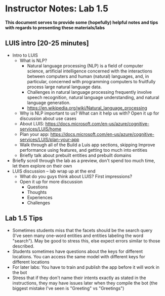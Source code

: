 # Instructor Notes: Lab 1.5

**This document serves to provide some (hopefully) helpful notes and tips with regards to presenting these materials/labs**

## LUIS intro [20-25 minutes]  

* Intro to LUIS
    *	What is NLP?
        *	Natural language processing (NLP) is a field of computer science, artificial intelligence concerned with the interactions between computers and human (natural) languages, and, in particular, concerned with programming computers to fruitfully process large natural language data.
        *	Challenges in natural language processing frequently involve speech recognition, natural language understanding, and natural language generation.
        *	<https://en.wikipedia.org/wiki/Natural_language_processing>
    *	Why is NLP important to us? What can it help us with? Open it up for discussion about use cases
    *	About LUIS: <https://docs.microsoft.com/en-us/azure/cognitive-services/LUIS/home>
    *	Plan your app: <https://docs.microsoft.com/en-us/azure/cognitive-services/LUIS/plan-your-app>
    *	Walk through all of the Build a Luis app sections, skipping Improve performance using features, and getting too much into entities
    *	Briefly talk about prebuilt entities and prebuilt domains
*	Briefly scroll through the lab as a preview, don't spend too much time, let them explore on their own
*	LUIS discussion – lab wrap up at the end 
    *	What do you guys think about LUIS? First impressions?
    *	Open it up for more discussion
        *	Questions
        *	Thoughts
        *	Experiences
        *	Challenges

## Lab 1.5 Tips
* Sometimes students miss that the facets should be the search query (I've seen many one-word entities and entities labeling the word "search"). May be good to stress this, else expect errors similar to those described.
* Students sometimes have questions about the keys for different locations. You can access the same model with different keys for different locations
* For later labs: You have to train and publish the app before it will work in the bot
* Stress that if they don't name their intents exactly as stated in the instructions, they may have issues later when they compile the bot (the biggest mistake I've seen is "Greeting" vs "Greetings")



